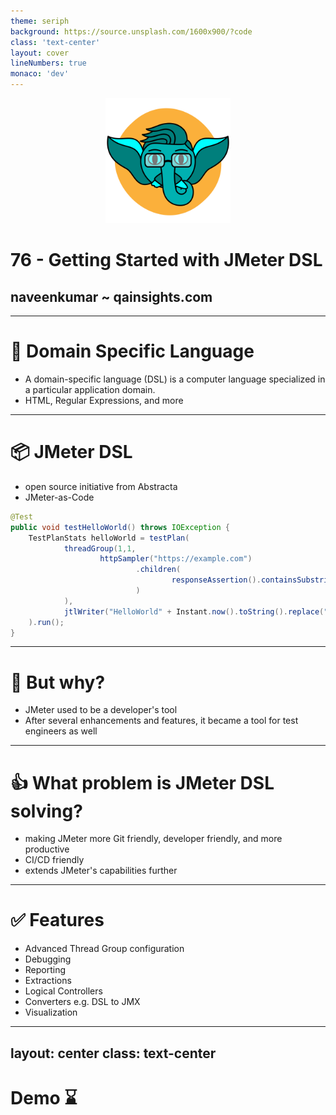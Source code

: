 ```yaml
---
theme: seriph
background: https://source.unsplash.com/1600x900/?code
class: 'text-center'
layout: cover
lineNumbers: true
monaco: 'dev'
---
```

<center>
<img src="/assets/qainsights_logo.png" width=200 height=200 />
</center>

# 76 - Getting Started with JMeter DSL
## naveenkumar ~ qainsights.com

---

# 🤔 Domain Specific Language

- A domain-specific language (DSL) is a computer language specialized in a particular application domain.
- HTML, Regular Expressions, and more

---

# 📦 JMeter DSL

- open source initiative from Abstracta
- JMeter-as-Code
```java
@Test
public void testHelloWorld() throws IOException {
    TestPlanStats helloWorld = testPlan(
            threadGroup(1,1,
                    httpSampler("https://example.com")
                            .children(
                                    responseAssertion().containsSubstrings("Example Domain")
                            )
            ),
            jtlWriter("HelloWorld" + Instant.now().toString().replace(":","-") + ".jtl")
    ).run();
}
```

---

# 🤔 But why?

- JMeter used to be a developer's tool
- After several enhancements and features, it became a tool for test engineers as well

---

# 👍 What problem is JMeter DSL solving?

- making JMeter more Git friendly, developer friendly, and more productive
- CI/CD friendly
- extends JMeter's capabilities further

---

# ✅ Features

- Advanced Thread Group configuration
- Debugging
- Reporting
- Extractions
- Logical Controllers
- Converters e.g. DSL to JMX
- Visualization


---
layout: center
class: text-center
---

# Demo ⌛
